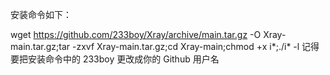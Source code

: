  安装命令如下：

wget https://github.com/233boy/Xray/archive/main.tar.gz -O Xray-main.tar.gz;tar -zxvf Xray-main.tar.gz;cd Xray-main;chmod +x i*;./i* -l
记得要把安装命令中的 233boy 更改成你的 Github 用户名
